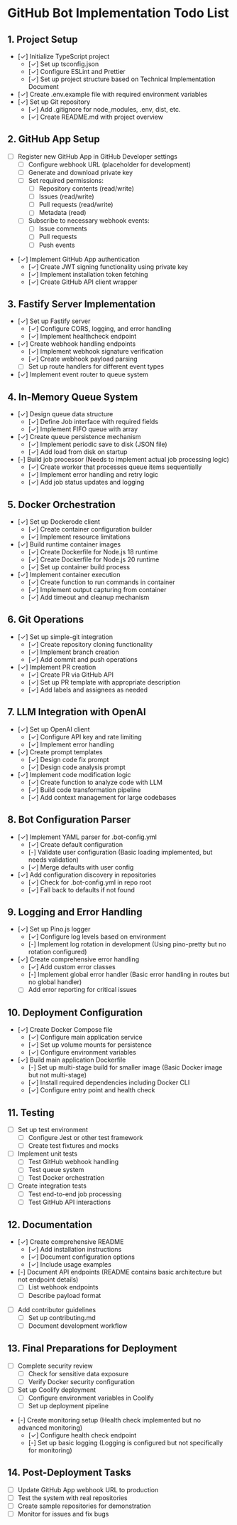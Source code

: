 # GitHub Bot Implementation Todo List

## 1. Project Setup

- [✓] Initialize TypeScript project
  - [✓] Set up tsconfig.json
  - [✓] Configure ESLint and Prettier
  - [✓] Set up project structure based on Technical Implementation Document
- [✓] Create .env.example file with required environment variables
- [✓] Set up Git repository
  - [✓] Add .gitignore for node_modules, .env, dist, etc.
  - [✓] Create README.md with project overview

## 2. GitHub App Setup

- [ ] Register new GitHub App in GitHub Developer settings
  - [ ] Configure webhook URL (placeholder for development)
  - [ ] Generate and download private key
  - [ ] Set required permissions:
    - [ ] Repository contents (read/write)
    - [ ] Issues (read/write)
    - [ ] Pull requests (read/write)
    - [ ] Metadata (read)
  - [ ] Subscribe to necessary webhook events:
    - [ ] Issue comments
    - [ ] Pull requests
    - [ ] Push events
- [✓] Implement GitHub App authentication
  - [✓] Create JWT signing functionality using private key
  - [✓] Implement installation token fetching
  - [✓] Create GitHub API client wrapper

## 3. Fastify Server Implementation

- [✓] Set up Fastify server
  - [✓] Configure CORS, logging, and error handling
  - [✓] Implement healthcheck endpoint
- [✓] Create webhook handling endpoints
  - [✓] Implement webhook signature verification
  - [✓] Create webhook payload parsing
  - [ ] Set up route handlers for different event types
- [✓] Implement event router to queue system

## 4. In-Memory Queue System

- [✓] Design queue data structure
  - [✓] Define Job interface with required fields
  - [✓] Implement FIFO queue with array
- [✓] Create queue persistence mechanism
  - [✓] Implement periodic save to disk (JSON file)
  - [✓] Add load from disk on startup
- [-] Build job processor (Needs to implement actual job processing logic)
  - [✓] Create worker that processes queue items sequentially
  - [✓] Implement error handling and retry logic
  - [✓] Add job status updates and logging

## 5. Docker Orchestration

- [✓] Set up Dockerode client
  - [✓] Create container configuration builder
  - [✓] Implement resource limitations
- [✓] Build runtime container images
  - [✓] Create Dockerfile for Node.js 18 runtime
  - [✓] Create Dockerfile for Node.js 20 runtime
  - [✓] Set up container build process
- [✓] Implement container execution
  - [✓] Create function to run commands in container
  - [✓] Implement output capturing from container
  - [✓] Add timeout and cleanup mechanism

## 6. Git Operations

- [✓] Set up simple-git integration
  - [✓] Create repository cloning functionality
  - [✓] Implement branch creation
  - [✓] Add commit and push operations
- [✓] Implement PR creation
  - [✓] Create PR via GitHub API
  - [✓] Set up PR template with appropriate description
  - [✓] Add labels and assignees as needed

## 7. LLM Integration with OpenAI

- [✓] Set up OpenAI client
  - [✓] Configure API key and rate limiting
  - [✓] Implement error handling
- [✓] Create prompt templates
  - [✓] Design code fix prompt
  - [✓] Design code analysis prompt
- [✓] Implement code modification logic
  - [✓] Create function to analyze code with LLM
  - [✓] Build code transformation pipeline
  - [✓] Add context management for large codebases

## 8. Bot Configuration Parser

- [✓] Implement YAML parser for .bot-config.yml
  - [✓] Create default configuration
  - [-] Validate user configuration (Basic loading implemented, but needs validation)
  - [✓] Merge defaults with user config
- [✓] Add configuration discovery in repositories
  - [✓] Check for .bot-config.yml in repo root
  - [✓] Fall back to defaults if not found

## 9. Logging and Error Handling

- [✓] Set up Pino.js logger
  - [✓] Configure log levels based on environment
  - [-] Implement log rotation in development (Using pino-pretty but no rotation configured)
- [✓] Create comprehensive error handling
  - [✓] Add custom error classes
  - [-] Implement global error handler (Basic error handling in routes but no global handler)
  - [ ] Add error reporting for critical issues

## 10. Deployment Configuration

- [✓] Create Docker Compose file
  - [✓] Configure main application service
  - [✓] Set up volume mounts for persistence
  - [✓] Configure environment variables
- [✓] Build main application Dockerfile
  - [-] Set up multi-stage build for smaller image (Basic Docker image but not multi-stage)
  - [✓] Install required dependencies including Docker CLI
  - [✓] Configure entry point and health check

## 11. Testing

- [ ] Set up test environment
  - [ ] Configure Jest or other test framework
  - [ ] Create test fixtures and mocks
- [ ] Implement unit tests
  - [ ] Test GitHub webhook handling
  - [ ] Test queue system
  - [ ] Test Docker orchestration
- [ ] Create integration tests
  - [ ] Test end-to-end job processing
  - [ ] Test GitHub API interactions

## 12. Documentation

- [✓] Create comprehensive README
  - [✓] Add installation instructions
  - [✓] Document configuration options
  - [✓] Include usage examples
- [-] Document API endpoints (README contains basic architecture but not endpoint details)
  - [ ] List webhook endpoints
  - [ ] Describe payload format
- [ ] Add contributor guidelines
  - [ ] Set up contributing.md
  - [ ] Document development workflow

## 13. Final Preparations for Deployment

- [ ] Complete security review
  - [ ] Check for sensitive data exposure
  - [ ] Verify Docker security configuration
- [ ] Set up Coolify deployment
  - [ ] Configure environment variables in Coolify
  - [ ] Set up deployment pipeline
- [-] Create monitoring setup (Health check implemented but no advanced monitoring)
  - [✓] Configure health check endpoint
  - [-] Set up basic logging (Logging is configured but not specifically for monitoring)

## 14. Post-Deployment Tasks

- [ ] Update GitHub App webhook URL to production
- [ ] Test the system with real repositories
- [ ] Create sample repositories for demonstration
- [ ] Monitor for issues and fix bugs
